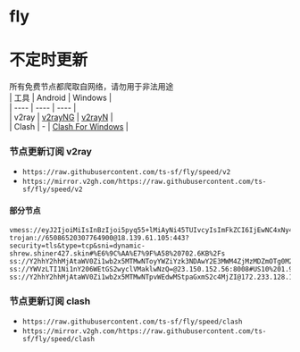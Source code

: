 # fly
# 不定时更新
所有免费节点都爬取自网络，请勿用于非法用途  
|  工具  | Android  | Windows  |  
|  ----  | ----   | ----  |  
| v2ray  | [v2rayNG](https://github.com/2dust/v2rayNG/releases) | [v2rayN](https://github.com/2dust/v2rayN/releases) |  
| Clash  | - | [Clash For Windows](https://github.com/2dust/clashN/releases) | 
  
### 节点更新订阅  v2ray
- `https://raw.githubusercontent.com/ts-sf/fly/speed/v2`  
- `https://mirror.v2gh.com/https://raw.githubusercontent.com/ts-sf/fly/speed/v2`  

#### 部分节点  
``` 
vmess://eyJ2IjoiMiIsInBzIjoi5pyq55+lMiAyNi45TUIvcyIsImFkZCI6IjEwNC4xNy4yMTMuMjQxIiwicG9ydCI6IjIwODYiLCJpZCI6IjRiMzY2MjVjLWI5ZDktM2VhNi1hZWQ1LTg2ZDYyYzcwZTE2ZCIsImFpZCI6IjAiLCJzY3kiOiJhdXRvIiwibmV0Ijoid3MiLCJ0eXBlIjoiIiwiaG9zdCI6IjEwMC0xNzEtMTA0LTIzOC5zMi5kYi1saW5rMDIudG9wIiwicGF0aCI6Ii9kYWJhaS5pbjE3Mi42NC40My4xNCIsInRscyI6IiIsInNuaSI6IiIsInRlc3RfbmFtZSI6IjIifQ==
trojan://65086520307764900@18.139.61.105:443?security=tls&type=tcp&sni=dynamic-shrew.shiner427.skin#%E6%9C%AA%E7%9F%A58%20702.6KB%2Fs
ss://Y2hhY2hhMjAtaWV0Zi1wb2x5MTMwNToyYWZiYzk3NDAwY2E3MWM4ZjMzMDZmOTg0M2E2ZTFjMg==@43.202.96.177:443#%E6%9C%AA%E7%9F%A514%201.7MB%2Fs
ss://YWVzLTI1Ni1nY206WEtGS2wyclVMaklwNzQ=@23.150.152.56:8008#US10%201.9MB%2Fs
ss://Y2hhY2hhMjAtaWV0Zi1wb2x5MTMwNTpvWEdwMStpaGxmS2c4MjZI@172.233.128.126:1866#US11%2022.4MB%2Fs
```
### 节点更新订阅  clash
- `https://raw.githubusercontent.com/ts-sf/fly/speed/clash`  
- `https://mirror.v2gh.com/https://raw.githubusercontent.com/ts-sf/fly/speed/clash`  


